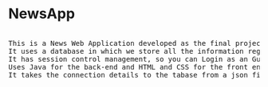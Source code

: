 # NewsApp

<pre>

This is a News Web Application developed as the final project at Oracle Academy Club.
It uses a database in which we store all the information regarding the accounts, news, comments etc.
It has session control management, so you can Login as an Guest, Autor or User and have different options depending on what account you have.
Uses Java for the back-end and HTML and CSS for the front end.
It takes the connection details to the tabase from a json file so make sure you update that .json file if you want to run it on your computer.

</pre>
